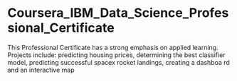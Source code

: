 # Coursera_IBM_Data_Science_Professional_Certificate
This Professional Certificate has a strong emphasis on applied learning. Projects include: predicting housing prices, determining the best classifier model, predicting successful spacex rocket landings, creating a dashboa rd and an interactive map

